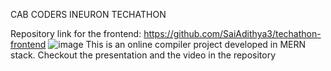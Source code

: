 CAB CODERS
INEURON TECHATHON

Repository link for the frontend: https://github.com/SaiAdithya3/techathon-frontend
![image](https://user-images.githubusercontent.com/91713156/188305702-c0f9ddd6-d6bf-472a-9a64-da37af98df99.png)
This is an online compiler project developed in MERN stack.
Checkout the presentation and the video in the repository
